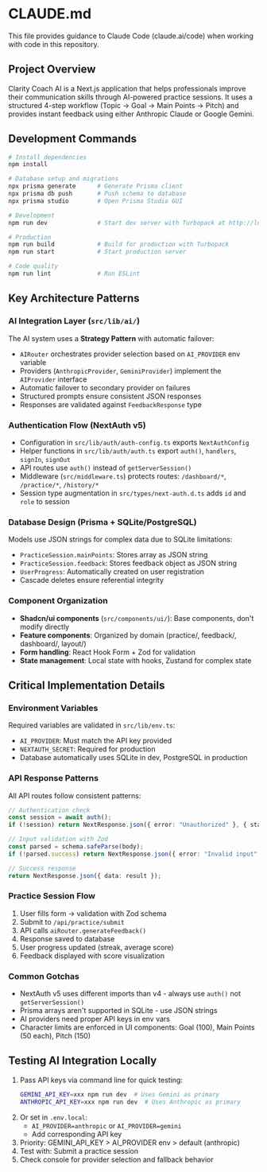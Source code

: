 # CLAUDE.md

This file provides guidance to Claude Code (claude.ai/code) when working with code in this repository.

## Project Overview

Clarity Coach AI is a Next.js application that helps professionals improve their communication skills through AI-powered practice sessions. It uses a structured 4-step workflow (Topic → Goal → Main Points → Pitch) and provides instant feedback using either Anthropic Claude or Google Gemini.

## Development Commands

```bash
# Install dependencies
npm install

# Database setup and migrations
npx prisma generate      # Generate Prisma client
npx prisma db push       # Push schema to database
npx prisma studio        # Open Prisma Studio GUI

# Development
npm run dev              # Start dev server with Turbopack at http://localhost:3000

# Production
npm run build            # Build for production with Turbopack
npm run start            # Start production server

# Code quality
npm run lint             # Run ESLint
```

## Key Architecture Patterns

### AI Integration Layer (`src/lib/ai/`)
The AI system uses a **Strategy Pattern** with automatic failover:
- `AIRouter` orchestrates provider selection based on `AI_PROVIDER` env variable
- Providers (`AnthropicProvider`, `GeminiProvider`) implement the `AIProvider` interface
- Automatic failover to secondary provider on failures
- Structured prompts ensure consistent JSON responses
- Responses are validated against `FeedbackResponse` type

### Authentication Flow (NextAuth v5)
- Configuration in `src/lib/auth/auth-config.ts` exports `NextAuthConfig`
- Helper functions in `src/lib/auth/auth.ts` export `auth()`, `handlers`, `signIn`, `signOut`
- API routes use `auth()` instead of `getServerSession()`
- Middleware (`src/middleware.ts`) protects routes: `/dashboard/*`, `/practice/*`, `/history/*`
- Session type augmentation in `src/types/next-auth.d.ts` adds `id` and `role` to session

### Database Design (Prisma + SQLite/PostgreSQL)
Models use JSON strings for complex data due to SQLite limitations:
- `PracticeSession.mainPoints`: Stores array as JSON string
- `PracticeSession.feedback`: Stores feedback object as JSON string
- `UserProgress`: Automatically created on user registration
- Cascade deletes ensure referential integrity

### Component Organization
- **Shadcn/ui components** (`src/components/ui/`): Base components, don't modify directly
- **Feature components**: Organized by domain (practice/, feedback/, dashboard/, layout/)
- **Form handling**: React Hook Form + Zod for validation
- **State management**: Local state with hooks, Zustand for complex state

## Critical Implementation Details

### Environment Variables
Required variables are validated in `src/lib/env.ts`:
- `AI_PROVIDER`: Must match the API key provided
- `NEXTAUTH_SECRET`: Required for production
- Database automatically uses SQLite in dev, PostgreSQL in production

### API Response Patterns
All API routes follow consistent patterns:
```typescript
// Authentication check
const session = await auth();
if (!session) return NextResponse.json({ error: "Unauthorized" }, { status: 401 });

// Input validation with Zod
const parsed = schema.safeParse(body);
if (!parsed.success) return NextResponse.json({ error: "Invalid input" }, { status: 400 });

// Success response
return NextResponse.json({ data: result });
```

### Practice Session Flow
1. User fills form → validation with Zod schema
2. Submit to `/api/practice/submit`
3. API calls `aiRouter.generateFeedback()`
4. Response saved to database
5. User progress updated (streak, average score)
6. Feedback displayed with score visualization

### Common Gotchas
- NextAuth v5 uses different imports than v4 - always use `auth()` not `getServerSession()`
- Prisma arrays aren't supported in SQLite - use JSON strings
- AI providers need proper API keys in env vars
- Character limits are enforced in UI components: Goal (100), Main Points (50 each), Pitch (150)

## Testing AI Integration Locally
1. Pass API keys via command line for quick testing:
   ```bash
   GEMINI_API_KEY=xxx npm run dev  # Uses Gemini as primary
   ANTHROPIC_API_KEY=xxx npm run dev  # Uses Anthropic as primary
   ```
2. Or set in `.env.local`:
   - `AI_PROVIDER=anthropic` or `AI_PROVIDER=gemini`
   - Add corresponding API key
3. Priority: GEMINI_API_KEY > AI_PROVIDER env > default (anthropic)
4. Test with: Submit a practice session
5. Check console for provider selection and fallback behavior